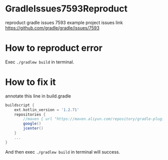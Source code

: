 # GradleIssues7593Reproduct
reproduct gradle issues 7593 example project
issues link https://github.com/gradle/gradle/issues/7593
# How to reproduct error
Exec `./gradlew build` in terminal.
# How to fix it
annotate this line in build.gradle
```groovy
buildscript {
    ext.kotlin_version = '1.2.71'
    repositories {
        //maven { url "https://maven.aliyun.com/repository/gradle-plugin" }// when you annotation this line "./gradlew build" will success
        google()
        jcenter()
    }
    ...
}

```
And then exec `./gradlew build` in terminal will success.